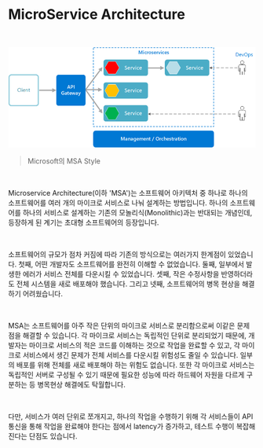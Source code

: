 # MicroService Architecture

<br>

![마이크로 서비스 아키텍처 스타일 - Azure Application Architecture Guide | Microsoft Docs](hogeun.assets/microservices-logical.png)

> Microsoft의 MSA Style

<br>

Microservice Architecture(이하 'MSA')는 소프트웨어 아키텍처 중 하나로 하나의 소프트웨어를 여러 개의 마이크로 서비스로 나눠 설계하는 방법입니다. 하나의 소프트웨어를 하나의 서비스로 설계하는 기존의 모놀리식(Monolithic)과는 반대되는 개념인데, 등장하게 된 계기는 초대형 소프트웨어의 등장입니다.

<br>

소프트웨어의 규모가 점차 커짐에 따라 기존의 방식으로는 여러가지 한계점이 있었습니다. 첫째, 어떤 개발자도 소프트웨어를 완전히 이해할 수 없었습니다. 둘째, 일부에서 발생한 에러가 서비스 전체를 다운시킬 수 있었습니다. 셋째, 작은 수정사항을 반영하더라도 전체 시스템을 새로 배포해야 했습니다. 그리고 넷째, 소프트웨어의 병목 현상을 해결하기 어려웠습니다.

<br>

MSA는 소프트웨어를 아주 작은 단위의 마이크로 서비스로 분리함으로써 이같은 문제점을 해결할 수 있습니다. 각 마이크로 서비스는 독립적인 단위로 분리되었기 때문에, 개발자는 마이크로 서비스의 적은 코드를 이해하는 것으로 작업을 완료할 수 있고, 각 마이크로 서비스에서 생긴 문제가 전체 서비스를 다운시킬 위험성도 줄일 수 있습니다. 일부의 배포를 위해 전체를 새로 배포해야 하는 위험도 없습니다. 또한 각 마이크로 서비스는 독립적인 서버로 구성될 수 있기 때문에 필요한 성능에 따라 하드웨어 자원을 다르게 구분하는 등 병목현상 해결에도 탁월합니다.

<br>

다만, 서비스가 여러 단위로 쪼개지고, 하나의 작업을 수행하기 위해 각 서비스들이 API 통신을 통해 작업을 완료해야 한다는 점에서 latency가 증가하고, 테스트 수행이 복잡해진다는 단점도 있습니다.